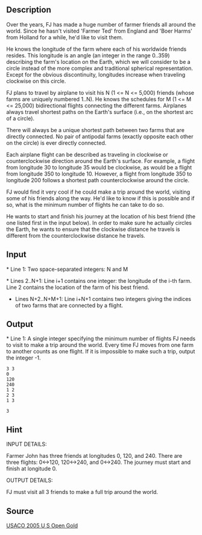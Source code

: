 <h2>Description</h2><p>Over the years, FJ has made a huge number of farmer friends all around the world.  Since he hasn't visited 'Farmer Ted' from England and 'Boer Harms' from Holland for a while, he'd like to visit them.
</p>
He knows the longitude of the farm where each of his worldwide friends resides.  This longitude is an angle (an integer in the range 0..359) describing the farm's location on the Earth, which we will consider to be a circle instead of the more complex and traditional spherical representation. Except for the obvious discontinuity, longitudes increase when traveling clockwise on this circle.

FJ plans to travel by airplane to visit his N (1 &lt;= N &lt;= 5,000) friends (whose farms are uniquely numbered 1..N). He knows the schedules for M (1 &lt;= M &lt;= 25,000) bidirectional flights connecting the different farms.  Airplanes always travel shortest paths on the Earth's surface (i.e., on the shortest arc of a circle).

There will always be a unique shortest path between two farms that are directly connected.  No pair of antipodal farms (exactly opposite each other on the circle) is ever directly connected.

Each airplane flight can be described as traveling in clockwise or counterclockwise direction around the Earth's surface. For example, a flight from longitude 30 to longitude 35 would be clockwise, as would be a flight from longitude 350 to longitude 10.  However, a flight from longitude 350 to longitude 200 follows a shortest path counterclockwise around the circle.

FJ would find it very cool if he could make a trip around the world, visiting some of his friends along the way. He'd like to know if this is possible and if so, what is the minimum number of flights he can take to do so.

He wants to start and finish his journey at the location of his best friend (the one listed first in the input below).  In order to make sure he actually circles the Earth, he wants to ensure that the clockwise distance he travels is different from the counterclockwise distance he travels.<h2>Input</h2><p>* Line 1: Two space-separated integers: N  and M
</p>
* Lines 2..N+1: Line i+1 contains one integer: the longitude of the i-th farm. Line 2 contains the location of the farm of his best friend.

* Lines N+2..N+M+1: Line i+N+1 contains two integers giving the indices of two farms that are connected by a flight.
<h2>Output</h2><p>* Line 1: A single integer specifying the minimum number of flights FJ needs to visit to make a trip around the world. Every time FJ moves from one farm to another counts as one flight. If it is impossible to make such a trip, output the integer -1.
</p><pre><code class="language-input1">3 3
0
120
240
1 2
2 3
1 3
</code></pre><pre><code class="language-output1">3
</code></pre><h2>Hint</h2><p>INPUT DETAILS:
</p>
Farmer John has three friends at longitudes 0, 120, and 240.  There are three flights: 0&lt;-&gt;120, 120&lt;-&gt;240, and 0&lt;-&gt;240.  The journey must start and finish at longitude 0.

OUTPUT DETAILS:

FJ must visit all 3 friends to make a full trip around the world.<h2>Source</h2><a href="searchproblem?field=source&amp;key=USACO+2005+U+S+Open+Gold">USACO 2005 U S Open Gold</a>